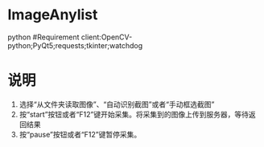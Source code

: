 # ImageAnylist
python
#Requirement
client:OpenCV-python;PyQt5;requests;tkinter;watchdog

# 说明
1)	选择“从文件夹读取图像”、“自动识别截图”或者“手动框选截图”
2)	按“start”按钮或者“F12”键开始采集。将采集到的图像上传到服务器，等待返回结果
3)	按“pause”按钮或者“F12”键暂停采集。
